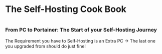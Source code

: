 # The Self-Hosting Cook Book
#
### From PC to Portainer: The Start of your Self-Hosting Journey 

The Requirement you have to Self-Hosting is an Extra PC -> The last one you upgraded from should do just fine! 

